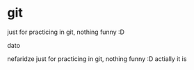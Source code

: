 # git
just for practicing in git, nothing funny :D


dato

nefaridze
just for practicing in git, nothing funny :D 
actially it is

